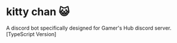 # kitty chan 😺
A discord bot specifically designed for Gamer's Hub discord server. [TypeScript Version]
